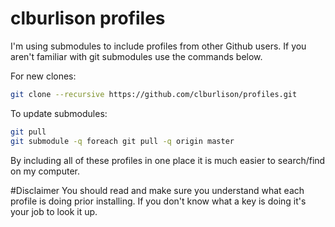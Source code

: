 clburlison profiles
===


I'm using submodules to include profiles from other Github users. If you aren't familiar with git submodules use the commands below.

For new clones:
```bash
git clone --recursive https://github.com/clburlison/profiles.git
```

To update submodules:
```bash
git pull
git submodule -q foreach git pull -q origin master
```

By including all of these profiles in one place it is much easier to search/find on my computer.

#Disclaimer 
You should read and make sure you understand what each profile is doing prior installing. If you don't know what a key is doing it's your job to look it up.